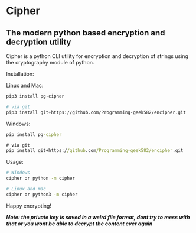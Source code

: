 # Cipher

## The modern python based encryption and decryption utility

Cipher is a python CLI utility for encryption and decryption of strings using the cryptography module of python.

Installation:

Linux and Mac:
```sh
pip3 install pg-cipher

# via git
pip3 install git+https://github.com/Programming-geek582/encipher.git
```

Windows:
```bat
pip install pg-cipher

# via git
pip install git+https://github.com/Programming-geek582/encipher.git
```

Usage:

```sh
# Windows
cipher or python -m cipher

# Linux and mac
cipher or python3 -m cipher
```

Happy encrypting!

***Note: the private key is saved in a weird file format, dont try to mess with that or you wont be able to decrypt the content ever again***
